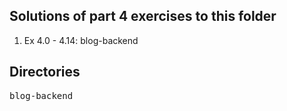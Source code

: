 ## Solutions of part 4 exercises to this folder
1. Ex 4.0 - 4.14: blog-backend

## Directories
<pre>
blog-backend
</pre>